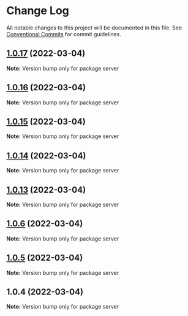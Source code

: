 # Change Log

All notable changes to this project will be documented in this file.
See [Conventional Commits](https://conventionalcommits.org) for commit guidelines.

## [1.0.17](https://github.com/KittichoteKamalapirat/cookknow-monorepo/compare/v1.0.16...v1.0.17) (2022-03-04)

**Note:** Version bump only for package server





## [1.0.16](https://github.com/KittichoteKamalapirat/cookknow-monorepo/compare/v1.0.15...v1.0.16) (2022-03-04)

**Note:** Version bump only for package server





## [1.0.15](https://github.com/KittichoteKamalapirat/cookknow-monorepo/compare/v1.0.14...v1.0.15) (2022-03-04)

**Note:** Version bump only for package server





## [1.0.14](https://github.com/KittichoteKamalapirat/cookknow-monorepo/compare/v1.0.13...v1.0.14) (2022-03-04)

**Note:** Version bump only for package server





## [1.0.13](https://github.com/KittichoteKamalapirat/cookknow-monorepo/compare/v1.0.6...v1.0.13) (2022-03-04)

**Note:** Version bump only for package server





## [1.0.6](https://github.com/KittichoteKamalapirat/cookknow-monorepo/compare/v1.0.5...v1.0.6) (2022-03-04)

**Note:** Version bump only for package server





## [1.0.5](https://github.com/KittichoteKamalapirat/cookknow-monorepo/compare/v1.0.4...v1.0.5) (2022-03-04)

**Note:** Version bump only for package server





## 1.0.4 (2022-03-04)

**Note:** Version bump only for package server
